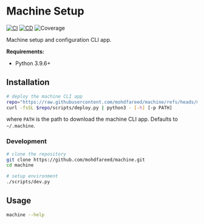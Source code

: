 # Machine Setup

[![CI](https://github.com/mohdfareed/machine/actions/workflows/ci.yml/badge.svg)](https://github.com/mohdfareed/machine/actions/workflows/ci.yml) [![CD](https://github.com/mohdfareed/machine/actions/workflows/cd.yml/badge.svg)](https://github.com/mohdfareed/machine/actions/workflows/cd.yml) <a><img alt="Coverage" src="https://img.shields.io/badge/Coverage-94%25-brightgreen.svg" /></a>

Machine setup and configuration CLI app.

**Requirements:**

- Python 3.9.6+

## Installation

```sh
# deploy the machine CLI app
repo="https://raw.githubusercontent.com/mohdfareed/machine/refs/heads/main"
curl -fsSL $repo/scripts/deploy.py | python3 - [-h] [-p PATH]
```

where `PATH` is the path to download the machine CLI app.
Defaults to `~/.machine`.

### Development

```sh
# clone the repository
git clone https://github.com/mohdfareed/machine.git
cd machine

# setup environment
./scripts/dev.py
```

## Usage

```sh
machine --help
```
